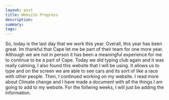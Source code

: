 ```yaml
---
layout: post
title: Website Progress
description: 
summary: 
tags: 
---
```

So, today is the last day that we work this year. Overall, this year has been great. Im thankful that Cape let me be part of their team for one more year. Although we are not in person it has been a meaningful experience for me to continue to be a part of Cape. Today we did typing club again and it was really calming, I also found this website that I will be using. It allows us to type and on the screen we are able to see cars and its sort of like a race with other people. Then, I continued working on my website. I read more about Climate change and I have made a document with all the things I am going to add to my website. For the follwing weeks, I will just be adding the information. 